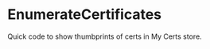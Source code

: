 EnumerateCertificates
=====================

Quick code to show thumbprints of certs in My Certs store.
